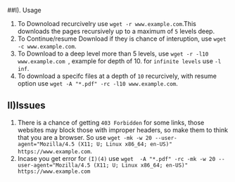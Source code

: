 
##I). Usage 
1. To Downoload recurcivelry use `wget -r www.example.com`.This downloads the pages recursively up to a maximum of `5` levels deep.
2. To Continue/resume Download if they is chance of interuption, use `wget -c www.example.com`.
3. To Download to a deep level more than 5 levels, use `wget -r -l10 www.example.com `, example for depth of 10. for `infinite levels` use `-l inf`.
4. To download a specifc files at a depth of `10` recurcively, with resume option use `wget -A "*.pdf" -rc -l10 www.example.com`.

## II)Issues

1. There is a chance of getting `403 Forbidden` for some links, those websites may block those with improper headers, so make them to think that you are a browser. So use `wget -mk -w 20 --user-agent="Mozilla/4.5 (X11; U; Linux x86_64; en-US)" https://www.example.com`.
2. Incase you get error for `(I)(4)` use `wget  -A "*.pdf" -rc -mk -w 20 --user-agent="Mozilla/4.5 (X11; U; Linux x86_64; en-US)" https://www.example.com`